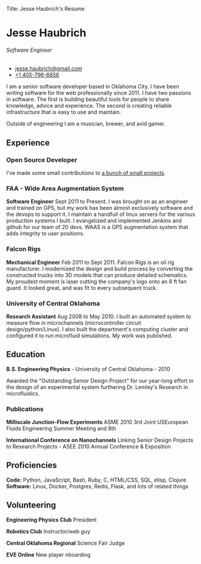 Title:  Jesse Haubrich's Resume
# Jesse Haubrich
###### Software Engineer

<div id="contact">

* [jesse.haubrich@gmail.com](mailto:jesse.haubrich@gmail.com)
* [+1 405-796-6656](tel:+14057966656)

</div>

I am a senior software developer based in Oklahoma City. I have been
writing software for the web professionally since 2011. I have two
passions in software. The first is building beautiful tools for people
to share knowledge, advice and experience. The second is creating
reliable infrastructure that is easy to use and maintain.

Outside of engineering I am a musician, brewer, and avid gamer.

## Experience

### Open Source Developer
I've made some small contributions to [a bunch of small
projects](http://github.com/jhaubrich).

### FAA - Wide Area Augmentation System
**Software Engineer** Sept 2011 to Present. I was brought on as an
engineer and trained on GPS, but my work has been almost exclusively
software and the devops to support it. I maintain a handfull of linux
servers for the various production systems I built. I evangelized and
implemented Jenkins and github for our team of 20 devs. WAAS is a GPS
augmentation system that adds integrity to user positions.

### Falcon Rigs
**Mechanical Engineer** Feb 2011 to Sept 2011. Falcon Rigs is an oil rig
manufacturer. I modernized the design and build process by converting
the constructed trucks into 3D models that can produce detailed
schematics. My proudest moment is laser cutting the company's logo
onto an 8 ft fan guard. It looked great, and was fit to every
subsequent truck.

### University of Central Oklahoma
**Research Assistant** Aug 2008 to May 2010. I built an automated
system to measure flow in microchannels (microcontroller circuit
design/python/Linux). I also built the department's computing cluster
and configured it to run microfluid simulations. My work was
published.

## Education
**B.S. Engineering Physics** - University of Central Oklahoma - 2010

Awarded the "Outstanding Senior Design Project" for our
year-long effort in the design of an experimental system furthering Dr.
Lemley's Research in microfluidics.

### Publications
**Milliscale Junction-Flow Experiments** ASME 2010 3rd Joint
USEuropean Fluids Engineering Summer Meeting and 8th

**International Conference on Nanochannels** Linking Senior Design
Projects to Research Projects - ASEE 2010 Annual Conference &
Exposition

## Proficiencies
**Code:** Python, JavaScript, Bash, Ruby, C, HTML/CSS, SQL, elisp, Clojure <br />
**Software:** Linux, Docker, Postgres, Redis, Flask, and lots of related things

## Volunteering
**Engineering Physics Club**
President

**Robotics Club**
Instructor/web guy

**Central Oklahoma Regional**
Science Fair Judge

**EVE Online**
New player nboarding

<link rel="stylesheet" href="https://maxcdn.bootstrapcdn.com/bootstrap/4.0.0/css/bootstrap.min.css" integrity="sha384-Gn5384xqQ1aoWXA+058RXPxPg6fy4IWvTNh0E263XmFcJlSAwiGgFAW/dAiS6JXm" crossorigin="anonymous">
<link rel="stylesheet" href="my.css" >
